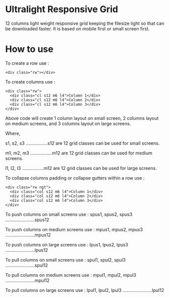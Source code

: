 # Ultralight Responsive Grid
12 columns light weight responsive grid keeping the filesize light so that can be downloaded faster. It is based on mobile first or small screen first.

# How to use

To create a row use :

```
<div class="rw"></div>
```

To create columns use :

```
<div class="rw">
  <div class="cl s12 m6 l4">Column 1</div>
  <div class="cl s12 m6 l4">Column 2</div>
  <div class="cl s12 m6 l4">Column 3</div>
</div>
```
Above code will create 1 column layout on small screen, 2 columns layout on medium screens, and 3 columns layout on large screens.

Where,

s1, s2, s3 .................s12 are 12 grid classes can be used for small screens.

m1, m2, m3 .................m12 are 12 grid classes can be used for medium screens.

l1, l2, l3 .................m12 are 12 grid classes can be used for large screens.

To collapse columns padding or collapse gutters within a row use :

```
<div class="rw ngt">
  <div class="col s12 m6 l4">Column 1</div>
  <div class="col s12 m6 l4">Column 2</div>
  <div class="col s12 m6 l4">Column 3</div>
</div>
```

To push columns on small screens use :
spus1, spus2, spus3 .......................spus12

To push columns on medium screens use :
mpus1, mpus2, mpus3 .......................mpus12

To push columns on large screens use :
lpus1, lpus2, lpus3 .......................lpus12


To pull columns on small screens use :
spul1, spul2, spul3 .......................spul12

To pull columns on medium screens use :
mpul1, mpul2, mpul3 .......................mpul12

To pull columns on large screens use :
lpul1, lpul2, lpul3 .......................lpul12
